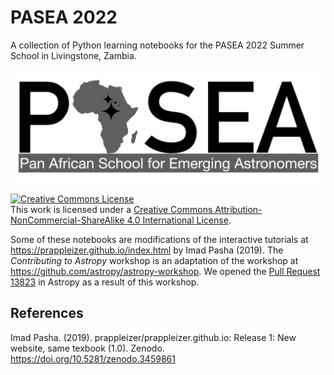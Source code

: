 # PASEA 2022
A collection of Python learning notebooks for the PASEA 2022 Summer School in Livingstone, Zambia.

![PASEA logo](PASEA_logo.jpg)

<a rel="license" href="http://creativecommons.org/licenses/by-nc-sa/4.0/"><img alt="Creative Commons License" style="border-width:0" src="https://i.creativecommons.org/l/by-nc-sa/4.0/88x31.png" /></a><br />This work is licensed under a <a rel="license" href="http://creativecommons.org/licenses/by-nc-sa/4.0/">Creative Commons Attribution-NonCommercial-ShareAlike 4.0 International License</a>.

Some of these notebooks are modifications of the interactive tutorials at https://prappleizer.github.io/index.html by Imad Pasha (2019). The _Contributing to Astropy_ workshop is an adaptation of the workshop at https://github.com/astropy/astropy-workshop. We opened the [Pull Request 13823](https://github.com/astropy/astropy/pull/13823) in Astropy as a result of this workshop.

## References
Imad Pasha. (2019). prappleizer/prappleizer.github.io: Release 1: New website, same texbook (1.0). Zenodo. https://doi.org/10.5281/zenodo.3459861